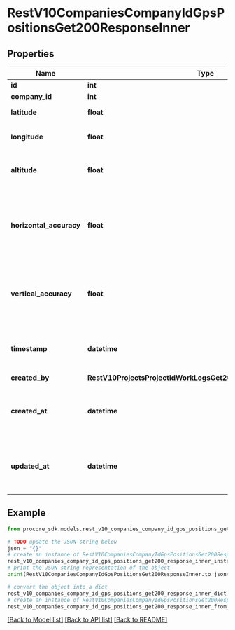 # RestV10CompaniesCompanyIdGpsPositionsGet200ResponseInner


## Properties

Name | Type | Description | Notes
------------ | ------------- | ------------- | -------------
**id** | **int** |  | [optional] 
**company_id** | **int** |  | [optional] 
**latitude** | **float** | The latitude in degrees. | [optional] 
**longitude** | **float** | The longitude in degrees. | [optional] 
**altitude** | **float** | The altitude, measured in meters. | [optional] 
**horizontal_accuracy** | **float** | The horizontal radius of uncertainty for the location, measured in meters. | [optional] 
**vertical_accuracy** | **float** | The vertical radius of uncertainty for the location, measured in meters. | [optional] 
**timestamp** | **datetime** | The time at which this location was determined. | [optional] 
**created_by** | [**RestV10ProjectsProjectIdWorkLogsGet200ResponseInnerCreatedBy**](RestV10ProjectsProjectIdWorkLogsGet200ResponseInnerCreatedBy.md) |  | [optional] 
**created_at** | **datetime** | Date and time the gps position was created. | [optional] 
**updated_at** | **datetime** | Date and time the gps position was updated. | [optional] 

## Example

```python
from procore_sdk.models.rest_v10_companies_company_id_gps_positions_get200_response_inner import RestV10CompaniesCompanyIdGpsPositionsGet200ResponseInner

# TODO update the JSON string below
json = "{}"
# create an instance of RestV10CompaniesCompanyIdGpsPositionsGet200ResponseInner from a JSON string
rest_v10_companies_company_id_gps_positions_get200_response_inner_instance = RestV10CompaniesCompanyIdGpsPositionsGet200ResponseInner.from_json(json)
# print the JSON string representation of the object
print(RestV10CompaniesCompanyIdGpsPositionsGet200ResponseInner.to_json())

# convert the object into a dict
rest_v10_companies_company_id_gps_positions_get200_response_inner_dict = rest_v10_companies_company_id_gps_positions_get200_response_inner_instance.to_dict()
# create an instance of RestV10CompaniesCompanyIdGpsPositionsGet200ResponseInner from a dict
rest_v10_companies_company_id_gps_positions_get200_response_inner_from_dict = RestV10CompaniesCompanyIdGpsPositionsGet200ResponseInner.from_dict(rest_v10_companies_company_id_gps_positions_get200_response_inner_dict)
```
[[Back to Model list]](../README.md#documentation-for-models) [[Back to API list]](../README.md#documentation-for-api-endpoints) [[Back to README]](../README.md)


